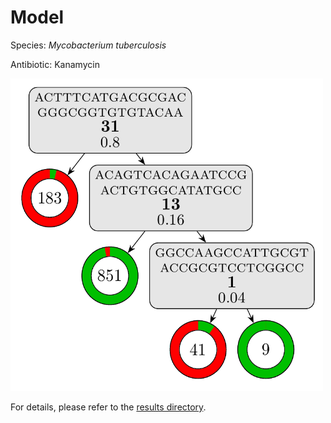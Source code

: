 
# Model

Species: *Mycobacterium tuberculosis*

Antibiotic: Kanamycin

<a href="./model.pdf"><img src="./model.png" width=500 height=500 /></a>

For details, please refer to the [results directory](../../../../../results/cart_b/mycobacterium%20tuberculosis/kanamycin/repeat_8/).


